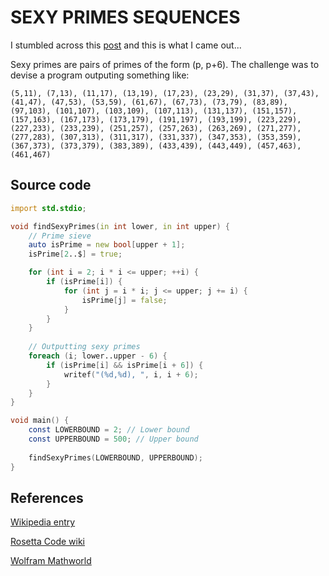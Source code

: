# SEXY PRIMES SEQUENCES

I stumbled across this [post](https://www.linkedin.com/feed/update/urn:li:activity:7172765957008965632?utm_source=share&utm_medium=member_desktop) and this is what I came out...

Sexy primes are pairs of primes of the form (p, p+6). The challenge was to devise a program outputing something like:

```text
(5,11), (7,13), (11,17), (13,19), (17,23), (23,29), (31,37), (37,43), (41,47), (47,53), (53,59), (61,67), (67,73), (73,79), (83,89), (97,103), (101,107), (103,109), (107,113), (131,137), (151,157), (157,163), (167,173), (173,179), (191,197), (193,199), (223,229), (227,233), (233,239), (251,257), (257,263), (263,269), (271,277), (277,283), (307,313), (311,317), (331,337), (347,353), (353,359), (367,373), (373,379), (383,389), (433,439), (443,449), (457,463), (461,467)
```

## Source code

```d
import std.stdio;

void findSexyPrimes(in int lower, in int upper) {
    // Prime sieve
    auto isPrime = new bool[upper + 1];
    isPrime[2..$] = true;

    for (int i = 2; i * i <= upper; ++i) {
        if (isPrime[i]) {
            for (int j = i * i; j <= upper; j += i) {
                isPrime[j] = false;
            }
        }
    }
    
    // Outputting sexy primes
    foreach (i; lower..upper - 6) {
        if (isPrime[i] && isPrime[i + 6]) {
            writef("(%d,%d), ", i, i + 6);
        }
    }
}

void main() {
    const LOWERBOUND = 2; // Lower bound
    const UPPERBOUND = 500; // Upper bound
    
    findSexyPrimes(LOWERBOUND, UPPERBOUND);
}
```

## References

[Wikipedia entry](https://en.wikipedia.org/wiki/Sexy_prime)

[Rosetta Code wiki](https://rosettacode.org/wiki/Sexy_primes)

[Wolfram Mathworld](https://mathworld.wolfram.com/SexyPrimes.html)

